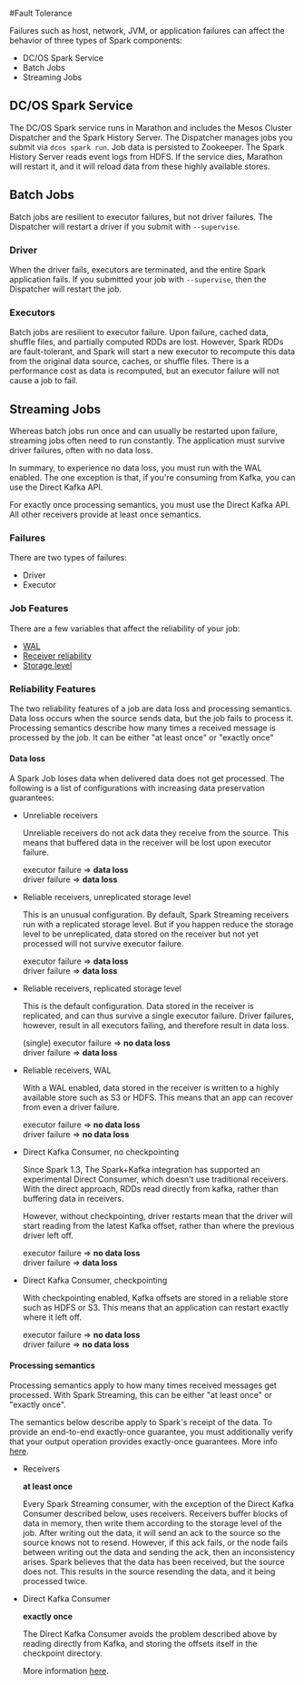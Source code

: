 #Fault Tolerance

Failures such as host, network, JVM, or application failures can
affect the behavior of three types of Spark components:

- DC/OS Spark Service
- Batch Jobs
- Streaming Jobs

## DC/OS Spark Service

The DC/OS Spark service runs in Marathon and includes the Mesos Cluster
Dispatcher and the Spark History Server.  The Dispatcher manages jobs
you submit via `dcos spark run`.  Job data is persisted to Zookeeper.
The Spark History Server reads event logs from HDFS. If the service
dies, Marathon will restart it, and it will reload data from these
highly available stores.

## Batch Jobs

Batch jobs are resilient to executor failures, but not driver
failures.  The Dispatcher will restart a driver if you submit with
`--supervise`.

### Driver

When the driver fails, executors are terminated, and the entire Spark
application fails.  If you submitted your job with `--supervise`, then
the Dispatcher will restart the job.

### Executors

Batch jobs are resilient to executor failure.  Upon failure, cached
data, shuffle files, and partially computed RDDs are lost.  However,
Spark RDDs are fault-tolerant, and Spark will start a new executor to
recompute this data from the original data source, caches, or shuffle
files.  There is a performance cost as data is recomputed, but an
executor failure will not cause a job to fail.

## Streaming Jobs

Whereas batch jobs run once and can usually be restarted upon failure,
streaming jobs often need to run constantly.  The application must
survive driver failures, often with no data loss.

In summary, to experience no data loss, you must run with the WAL
enabled.  The one exception is that, if you're consuming from Kafka,
you can use the Direct Kafka API.

For exactly once processing semantics, you must use the Direct Kafka
API.  All other receivers provide at least once semantics.

### Failures

There are two types of failures:

- Driver
- Executor

### Job Features

There are a few variables that affect the reliability of your job:

- [WAL][1]
- [Receiver reliability][2]
- [Storage level][3]

### Reliability Features

The two reliability features of a job are data loss and processing
semantics.  Data loss occurs when the source sends data, but the job
fails to process it.  Processing semantics describe how many times a
received message is processed by the job.  It can be either "at least
once" or "exactly once"

#### Data loss

A Spark Job loses data when delivered data does not get processed.
The following is a list of configurations with increasing data
preservation guarantees:

- Unreliable receivers

  Unreliable receivers do not ack data they receive from the source.
  This means that buffered data in the receiver will be lost upon
  executor failure.

  executor failure => **data loss**  
  driver failure => **data loss**

- Reliable receivers, unreplicated storage level

  This is an unusual configuration.  By default, Spark Streaming
  receivers run with a replicated storage level.  But if you happen
  reduce the storage level to be unreplicated, data stored on the
  receiver but not yet processed will not survive executor failure.

  executor failure => **data loss**  
  driver failure => **data loss**

- Reliable receivers, replicated storage level

  This is the default configuration.  Data stored in the receiver is
  replicated, and can thus survive a single executor failure.  Driver
  failures, however, result in all executors failing, and therefore
  result in data loss.

  (single) executor failure => **no data loss**  
  driver failure => **data loss**

- Reliable receivers, WAL

  With a WAL enabled, data stored in the receiver is written to a
  highly available store such as S3 or HDFS.  This means that an app
  can recover from even a driver failure.

  executor failure => **no data loss**  
  driver failure => **no data loss**

- Direct Kafka Consumer, no checkpointing

  Since Spark 1.3, The Spark+Kafka integration has supported an
  experimental Direct Consumer, which doesn't use traditional
  receivers.  With the direct approach, RDDs read directly from kafka,
  rather than buffering data in receivers.

  However, without checkpointing, driver restarts mean that the driver
  will start reading from the latest Kafka offset, rather than where
  the previous driver left off.

  executor failure => **no data loss**  
  driver failure => **data loss**

- Direct Kafka Consumer, checkpointing

  With checkpointing enabled, Kafka offsets are stored in a reliable
  store such as HDFS or S3.  This means that an application can
  restart exactly where it left off.

  executor failure => **no data loss**  
  driver failure => **no data loss**

#### Processing semantics

Processing semantics apply to how many times received messages get
processed.  With Spark Streaming, this can be either "at least once"
or "exactly once".

The semantics below describe apply to Spark's receipt of the data.  To
provide an end-to-end exactly-once guarantee, you must additionally
verify that your output operation provides exactly-once guarantees.
More info [here][4].

- Receivers

  **at least once**

  Every Spark Streaming consumer, with the exception of the Direct
  Kafka Consumer described below, uses receivers.  Receivers buffer
  blocks of data in memory, then write them according to the storage
  level of the job.  After writing out the data, it will send an ack
  to the source so the source knows not to resend.  However, if this
  ack fails, or the node fails between writing out the data and
  sending the ack, then an inconsistency arises.  Spark believes that
  the data has been received, but the source does not.  This results
  in the source resending the data, and it being processed twice.

- Direct Kafka Consumer

  **exactly once**

  The Direct Kafka Consumer avoids the problem described above by
  reading directly from Kafka, and storing the offsets itself in the
  checkpoint directory.

  More information [here][5].
  

[1]: https://spark.apache.org/docs/1.6.0/streaming-programming-guide.html#requirements
[2]: https://spark.apache.org/docs/1.6.0/streaming-programming-guide.html#with-receiver-based-sources
[3]: http://spark.apache.org/docs/latest/programming-guide.html#which-storage-level-to-choose
[4]: http://spark.apache.org/docs/latest/streaming-programming-guide.html#semantics-of-output-operations
[5]: https://databricks.com/blog/2015/03/30/improvements-to-kafka-integration-of-spark-streaming.html
